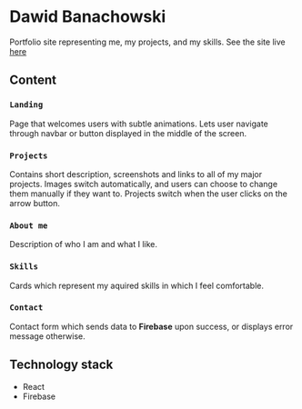 # Dawid Banachowski

Portfolio site representing me, my projects, and my skills.
See the site live [here](https://dbanachowski.netlify.app/)

## Content

### `Landing`

Page that welcomes users with subtle animations.
Lets user navigate through navbar or button displayed in the middle of the screen.

### `Projects`

Contains short description, screenshots and links to all of my major projects.
Images switch automatically, and users can choose to change them manually if they want to.
Projects switch when the user clicks on the arrow button.

### `About me`

Description of who I am and what I like.

### `Skills`

Cards which represent my aquired skills in which I feel comfortable.

### `Contact`

Contact form which sends data to **Firebase** upon success, or displays error message otherwise.

## Technology stack

- React
- Firebase
